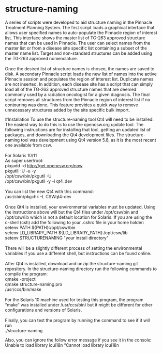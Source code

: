 # structure-naming
A series of scripts were developed to aid structure naming in the Pinnacle Treatment Planning System. The first script loads a graphical interface that allows user specified names to auto-populate the Pinnacle region of interest list.  This interface shows the master list of TG-263 approved structure names that can be used in Pinnacle. The user can select names from the master list or from a disease site specific list containing a subset of the master name list. Target and non-standard structures can be added using the TG-263 approved nomenclature. 
<br><br>
Once the desired list of structure names is chosen, the names are saved to disk. A secondary Pinnacle script loads the new list of names into the active Pinnacle session and populates the region of interest list. Duplicate names are not inserted.
In addition, each disease site has a script that can simply load all of the TG-263 approved structure names that are deemed commonly used by a radiation oncologist for a given diagnosis. The final script removes all structures from the Pinnacle region of interest list if no contouring was done. This feature provides a quick way to remove unnecessary structures added by the site specific bulk import.

#Installation
To use the structure-naming tool Qt4 will need to be installed. The easiest way to do this is to use the opencsw.org update tool. The following instructions are for installing that tool, getting an updated list of packages, and downloading the Qt4 development files. The structure-naming tool was development using Qt4 version 5.8, as it is the most recent one available from csw.
<br><br>
For Solaris 10/11
<br>As super user/root:
<br>pkgadd -d http://get.opencsw.org/now
<br>pkgutil -U -u -y
<br>/opt/csw/bin/pkgutil -U
<br>/opt/csw/bin/pkgutil -y -i qt4_dev 
<br><br>
You can list the new Qt4 with this command:
<br>/usr/sbin/pkgchk -L CSWqt4-dev
<br><br>Once Qt4 is installed, your environmental variables must be updated. Using the instructions above will but the Qt4 files under /opt/csw/bin and /opt/csw/lib which is not a default location for Solaris. If you are using the c-shell (csh) add the following to your .cshrc file in your home holder:
<br>setenv PATH ${PATH}:/opt/csw/bin 
<br>setenv LD_LIBRARY_PATH ${LD_LIBRARY_PATH}:/opt/csw/lib
<br>setenv STRUCTURENAMING "your install directory"
<br><br>
There will be a slightly different process of setting the environmental variables if you use a different shell, but instructions can be found online.
<br><br>
After Qt4 is installed, download and unzip the structure-naming git repository. In the structure-naming directory run the following commands to compile the program:
<br>qmake -project
<br>qmake structure-naming.pro
<br>/usr/ccs/bin/make
<br><br>
For the Solaris 10 machine used for testing this program, the program “make” was installed under /usr/ccs/bin/ but it might be different for other configurations and versions of Solaris.
<br><br>
Finally, you can test the program by running the command to see if it will run
<br>./structure-naming

Also, you can ignore the follow error message if you see it in the console:
Unable to load library icui18n “Cannot load library icui18n
